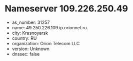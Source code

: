 # Nameserver 109.226.250.49

* as_number: 31257
* name: 49.250.226.109.ip.orionnet.ru.
* city: Krasnoyarsk
* country: RU
* organization: Orion Telecom LLC
* version: Unknown
* dnssec: false
